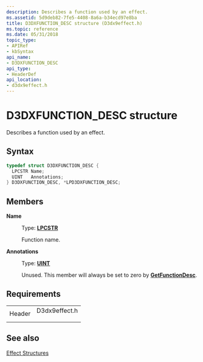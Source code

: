 ```yaml
---
description: Describes a function used by an effect.
ms.assetid: 5d9deb82-7fe5-4408-8a6a-b34ecd97e8ba
title: D3DXFUNCTION_DESC structure (D3dx9effect.h)
ms.topic: reference
ms.date: 05/31/2018
topic_type: 
- APIRef
- kbSyntax
api_name: 
- D3DXFUNCTION_DESC
api_type: 
- HeaderDef
api_location: 
- d3dx9effect.h
---
```


# D3DXFUNCTION\_DESC structure

Describes a function used by an effect.

## Syntax


```C++
typedef struct D3DXFUNCTION_DESC {
  LPCSTR Name;
  UINT   Annotations;
} D3DXFUNCTION_DESC, *LPD3DXFUNCTION_DESC;
```



## Members

<dl> <dt>

**Name**
</dt> <dd>

Type: **[**LPCSTR**](../winprog/windows-data-types.md)**

</dd> <dd>

Function name.

</dd> <dt>

**Annotations**
</dt> <dd>

Type: **[**UINT**](../winprog/windows-data-types.md)**

</dd> <dd>

Unused. This member will always be set to zero by [**GetFunctionDesc**](id3dxbaseeffect--getfunctiondesc.md).

</dd> </dl>

## Requirements



|                   |                                                                                          |
|-------------------|------------------------------------------------------------------------------------------|
| Header<br/> | <dl> <dt>D3dx9effect.h</dt> </dl> |



## See also

<dl> <dt>

[Effect Structures](dx9-graphics-reference-effects-structures.md)
</dt> </dl>

 

 
